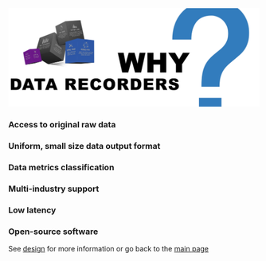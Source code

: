 
<img src="/docs/img/data-recorders-why.jpg" />

### Access to original raw data

### Uniform, small size data output format 

### Data metrics classification

### Multi-industry support

### Low latency

### Open-source software

See [design](https://github.com/sparvu/data-recorders/docs/design.md) for more information or go back to the [main page](https://github.com/sparvu/data-recorders)
